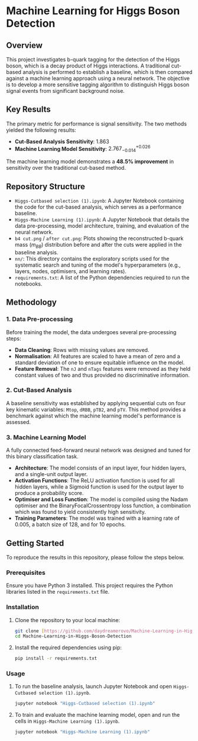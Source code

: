 # Machine Learning for Higgs Boson Detection

## Overview

This project investigates b-quark tagging for the detection of the Higgs boson, which is a decay product of Higgs interactions. A traditional cut-based analysis is performed to establish a baseline, which is then compared against a machine learning approach using a neural network. The objective is to develop a more sensitive tagging algorithm to distinguish Higgs boson signal events from significant background noise.

## Key Results

The primary metric for performance is signal sensitivity. The two methods yielded the following results:

-   **Cut-Based Analysis Sensitivity**: 1.863
-   **Machine Learning Model Sensitivity**: $2.767_{-0.014}^{+0.026}$

The machine learning model demonstrates a **48.5% improvement** in sensitivity over the traditional cut-based method.

## Repository Structure

-   `Higgs-Cutbased selection (1).ipynb`: A Jupyter Notebook containing the code for the cut-based analysis, which serves as a performance baseline.
-   `Higgs-Machine Learning (1).ipynb`: A Jupyter Notebook that details the data pre-processing, model architecture, training, and evaluation of the neural network.
-   `b4 cut.png` / `after cut.png`: Plots showing the reconstructed b-quark mass ($m_{BB}$) distribution before and after the cuts were applied in the baseline analysis.
-    `nn/`: This directory contains the exploratory scripts used for the systematic search and tuning of the model's hyperparameters (e.g., layers, nodes, optimisers, and learning rates).
-   `requirements.txt`: A list of the Python dependencies required to run the notebooks.

## Methodology

### 1. Data Pre-processing

Before training the model, the data undergoes several pre-processing steps:
-   **Data Cleaning**: Rows with missing values are removed.
-   **Normalisation**: All features are scaled to have a mean of zero and a standard deviation of one to ensure equitable influence on the model.
-   **Feature Removal**: The `nJ` and `nTags` features were removed as they held constant values of two and thus provided no discriminative information.

### 2. Cut-Based Analysis

A baseline sensitivity was established by applying sequential cuts on four key kinematic variables: `Mtop`, `dRBB`, `pTB2`, and `pTV`. This method provides a benchmark against which the machine learning model's performance is assessed.

### 3. Machine Learning Model

A fully connected feed-forward neural network was designed and tuned for this binary classification task.
-   **Architecture**: The model consists of an input layer, four hidden layers, and a single-unit output layer.
-   **Activation Functions**: The ReLU activation function is used for all hidden layers, while a Sigmoid function is used for the output layer to produce a probability score.
-   **Optimiser and Loss Function**: The model is compiled using the Nadam optimiser and the BinaryFocalCrossentropy loss function, a combination which was found to yield consistently high sensitivity.
-   **Training Parameters**: The model was trained with a learning rate of 0.005, a batch size of 128, and for 10 epochs.

## Getting Started

To reproduce the results in this repository, please follow the steps below.

### Prerequisites

Ensure you have Python 3 installed. This project requires the Python libraries listed in the `requirements.txt` file.

### Installation

1.  Clone the repository to your local machine:
    ```bash
    git clone [https://github.com/daydreamerovo/Machine-Learning-in-Higgs-Boson-Detection.git](https://github.com/daydreamerovo/Machine-Learning-in-Higgs-Boson-Detection.git)
    cd Machine-Learning-in-Higgs-Boson-Detection
    ```

2.  Install the required dependencies using pip:
    ```bash
    pip install -r requirements.txt
    ```

### Usage

1.  To run the baseline analysis, launch Jupyter Notebook and open `Higgs-Cutbased selection (1).ipynb`.
    ```bash
    jupyter notebook "Higgs-Cutbased selection (1).ipynb"
    ```
2.  To train and evaluate the machine learning model, open and run the cells in `Higgs-Machine Learning (1).ipynb`.
    ```bash
    jupyter notebook "Higgs-Machine Learning (1).ipynb"
    ```
